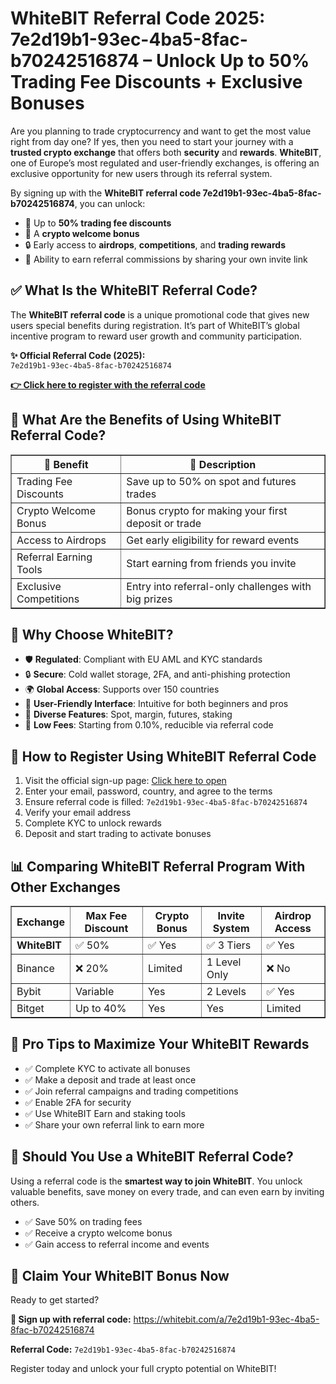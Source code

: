 </head>
<body>
  <h1>WhiteBIT Referral Code 2025: 7e2d19b1-93ec-4ba5-8fac-b70242516874 – Unlock Up to 50% Trading Fee Discounts + Exclusive Bonuses</h1>

  <p>Are you planning to trade cryptocurrency and want to get the most value right from day one? If yes, then you need to start your journey with a <strong>trusted crypto exchange</strong> that offers both <strong>security</strong> and <strong>rewards</strong>. <strong>WhiteBIT</strong>, one of Europe’s most regulated and user-friendly exchanges, is offering an exclusive opportunity for new users through its referral system.</p>

  <p>By signing up with the <strong>WhiteBIT referral code 7e2d19b1-93ec-4ba5-8fac-b70242516874</strong>, you can unlock:</p>
  <ul>
    <li>🚀 Up to <strong>50% trading fee discounts</strong></li>
    <li>🎁 A <strong>crypto welcome bonus</strong></li>
    <li>🔒 Early access to <strong>airdrops</strong>, <strong>competitions</strong>, and <strong>trading rewards</strong></li>
    <li>💸 Ability to earn referral commissions by sharing your own invite link</li>
  </ul>

  <h2>✅ What Is the WhiteBIT Referral Code?</h2>
  <p>The <strong>WhiteBIT referral code</strong> is a unique promotional code that gives new users special benefits during registration. It’s part of WhiteBIT’s global incentive program to reward user growth and community participation.</p>

  <p><strong>✨ Official Referral Code (2025):</strong><br>
  <code>7e2d19b1-93ec-4ba5-8fac-b70242516874</code></p>

  <p><a href="https://whitebit.com/a/7e2d19b1-93ec-4ba5-8fac-b70242516874" target="_blank"><strong>👉 Click here to register with the referral code</strong></a></p>

  <h2>🌟 What Are the Benefits of Using WhiteBIT Referral Code?</h2>
  <table border="1" cellpadding="10">
    <thead>
      <tr>
        <th>🎁 Benefit</th>
        <th>💬 Description</th>
      </tr>
    </thead>
    <tbody>
      <tr><td>Trading Fee Discounts</td><td>Save up to 50% on spot and futures trades</td></tr>
      <tr><td>Crypto Welcome Bonus</td><td>Bonus crypto for making your first deposit or trade</td></tr>
      <tr><td>Access to Airdrops</td><td>Get early eligibility for reward events</td></tr>
      <tr><td>Referral Earning Tools</td><td>Start earning from friends you invite</td></tr>
      <tr><td>Exclusive Competitions</td><td>Entry into referral-only challenges with big prizes</td></tr>
    </tbody>
  </table>

  <h2>🔐 Why Choose WhiteBIT?</h2>
  <ul>
    <li>🛡️ <strong>Regulated</strong>: Compliant with EU AML and KYC standards</li>
    <li>🔒 <strong>Secure</strong>: Cold wallet storage, 2FA, and anti-phishing protection</li>
    <li>🌍 <strong>Global Access</strong>: Supports over 150 countries</li>
    <li>📲 <strong>User-Friendly Interface</strong>: Intuitive for both beginners and pros</li>
    <li>🧩 <strong>Diverse Features</strong>: Spot, margin, futures, staking</li>
    <li>💸 <strong>Low Fees</strong>: Starting from 0.10%, reducible via referral code</li>
  </ul>

  <h2>📝 How to Register Using WhiteBIT Referral Code</h2>
  <ol>
    <li>Visit the official sign-up page: <a href="https://whitebit.com/a/7e2d19b1-93ec-4ba5-8fac-b70242516874" target="_blank">Click here to open</a></li>
    <li>Enter your email, password, country, and agree to the terms</li>
    <li>Ensure referral code is filled: <code>7e2d19b1-93ec-4ba5-8fac-b70242516874</code></li>
    <li>Verify your email address</li>
    <li>Complete KYC to unlock rewards</li>
    <li>Deposit and start trading to activate bonuses</li>
  </ol>

  <h2>📊 Comparing WhiteBIT Referral Program With Other Exchanges</h2>
  <table border="1" cellpadding="10">
    <thead>
      <tr><th>Exchange</th><th>Max Fee Discount</th><th>Crypto Bonus</th><th>Invite System</th><th>Airdrop Access</th></tr>
    </thead>
    <tbody>
      <tr><td><strong>WhiteBIT</strong></td><td>✅ 50%</td><td>✅ Yes</td><td>✅ 3 Tiers</td><td>✅ Yes</td></tr>
      <tr><td>Binance</td><td>❌ 20%</td><td>Limited</td><td>1 Level Only</td><td>❌ No</td></tr>
      <tr><td>Bybit</td><td>Variable</td><td>Yes</td><td>2 Levels</td><td>✅ Yes</td></tr>
      <tr><td>Bitget</td><td>Up to 40%</td><td>Yes</td><td>Yes</td><td>Limited</td></tr>
    </tbody>
  </table>

  <h2>🧠 Pro Tips to Maximize Your WhiteBIT Rewards</h2>
  <ul>
    <li>✅ Complete KYC to activate all bonuses</li>
    <li>✅ Make a deposit and trade at least once</li>
    <li>✅ Join referral campaigns and trading competitions</li>
    <li>✅ Enable 2FA for security</li>
    <li>✅ Use WhiteBIT Earn and staking tools</li>
    <li>✅ Share your own referral link to earn more</li>
  </ul>

  <h2>📣 Should You Use a WhiteBIT Referral Code?</h2>
  <p>Using a referral code is the <strong>smartest way to join WhiteBIT</strong>. You unlock valuable benefits, save money on every trade, and can even earn by inviting others.</p>

  <ul>
    <li>✅ Save 50% on trading fees</li>
    <li>✅ Receive a crypto welcome bonus</li>
    <li>✅ Gain access to referral income and events</li>
  </ul>

  <h2>🚀 Claim Your WhiteBIT Bonus Now</h2>
  <p>Ready to get started?</p>
  <p><strong>🔗 Sign up with referral code:</strong> <a href="https://whitebit.com/a/7e2d19b1-93ec-4ba5-8fac-b70242516874" target="_blank">https://whitebit.com/a/7e2d19b1-93ec-4ba5-8fac-b70242516874</a></p>
  <p><strong>Referral Code:</strong> <code>7e2d19b1-93ec-4ba5-8fac-b70242516874</code></p>
  <p>Register today and unlock your full crypto potential on WhiteBIT!</p>
</body>
</html>
